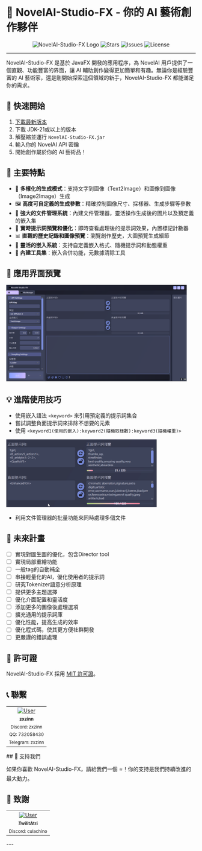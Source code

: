 # 🎨 NovelAI-Studio-FX - 你的 AI 藝術創作夥伴

<div align="center">
  <img src="placeholder_for_logo.png" alt="NovelAI-Studio-FX Logo" width="200"/>
  <img src="https://img.shields.io/github/stars/zxzinn/NovelAI-Studio-FX.svg?style=for-the-badge" alt="Stars">
  <img src="https://img.shields.io/github/issues/zxzinn/NovelAI-Studio-FX?style=for-the-badge" alt="Issues">
  <img src="https://img.shields.io/github/license/zxzinn/NovelAI-Studio-FX?style=for-the-badge" alt="License">
</div>

---

NovelAI-Studio-FX 是基於 JavaFX 開發的應用程序，為 NovelAI 用戶提供了一個直觀、功能豐富的界面，讓 AI 輔助創作變得更加簡單和有趣。無論你是經驗豐富的 AI 藝術家，還是剛開始探索這個領域的新手，NovelAI-Studio-FX 都能滿足你的需求。

## 🚀 快速開始

1. [下載最新版本](https://github.com/zxzinn/NovelAI-Studio-FX/releases)
2. 下載 JDK-21或以上的版本
3. 解壓縮並運行 `NovelAI-Studio-FX.jar`
4. 輸入你的 NovelAI API 密鑰
5. 開始創作屬於你的 AI 藝術品！

## 🌟 主要特點

- 🎨 **多樣化的生成模式**：支持文字到圖像（Text2Image）和圖像到圖像（Image2Image）生成
- 🖼️ **高度可自定義的生成參數**：精確控制圖像尺寸、採樣器、生成步驟等參數
- 📁 **強大的文件管理系統**：內建文件管理器，靈活操作生成後的圖片以及預定義的嵌入集
- 🔄 **實時提示詞預覽和優化**：即時查看處理後的提示詞效果，內置標記計數器
- 📊 **直觀的歷史記錄和圖像預覽**：瀏覽創作歷史，大圖預覽生成細節
- 🧩 **靈活的嵌入系統**：支持自定義嵌入格式、隨機提示詞和動態權重
- 🔧 **內建工具集**：嵌入合併功能，元數據清除工具

## 📸 應用界面預覽

<tr>
<td><img src="docs/img/Main.png" alt="主界面" width="480"/></td>
</tr>

## 💡 進階使用技巧

- 使用嵌入語法 `<keyword>` 來引用預定義的提示詞集合
- 嘗試調整負面提示詞來排除不想要的元素
- 使用 `<keyword1(使用的嵌入):keyword2(隨機取樣數):keyword3(隨機權重)>` 
<tr>
  <td><img src="docs/gif/Embed.gif" alt="嵌入過程" width="400"/></td>
</tr>

- 利用文件管理器的批量功能來同時處理多個文件

## 🚧 未來計畫
- [ ] 實現對圖生圖的優化，包含Director tool
- [ ] 實現局部重繪功能
- [ ] 一般tag的自動補全
- [ ] 串接輕量化的AI，優化使用者的提示詞
- [ ] 研究Tokenizer語意分析原理
- [ ] 提供更多主題選擇
- [ ] 優化介面配置和靈活度
- [ ] 添加更多的圖像後處理選項
- [ ] 擴充通用的提示詞庫
- [ ] 優化性能，提高生成的效率
- [ ] 優化程式碼，使其更方便社群開發
- [ ] 更嚴謹的錯誤處理

## 📜 許可證

NovelAI-Studio-FX 採用 [MIT 許可證](LICENSE)。

## 📞 聯繫
<table>
  <tr>
    <td align="center">
      <a href="https://github.com/zxzinn">
        <img src="https://github.com/zxzinn.png" width="100px;" alt="User"/><br />
        <sub><b>zxzinn</b></sub>
      </a><br />
      <sub>Discord: zxzinn</sub><br>
      <sub>QQ: 732058430</sub><br>
      <sub>Telegram: zxzinn </sub>
    </td>
  </tr>
</table>
## 🙌 支持我們

如果你喜歡 NovelAI-Studio-FX，請給我們一個 ⭐️！你的支持是我們持續改進的最大動力。

## 🙏 致謝
<table>
  <tr>
    <td align="center">
      <a href="https://github.com/TwilitAtri">
        <img src="https://github.com/TwilitAtri.png" width="100px;" alt="User"/><br />
        <sub><b>TwilitAtri</b></sub>
      </a><br />
      <sub>Discord: culachino</sub>
    </td>
    <!-- 添加更多貢獻者、參考兩個td間的格式-->
  </tr>
</table>
---
